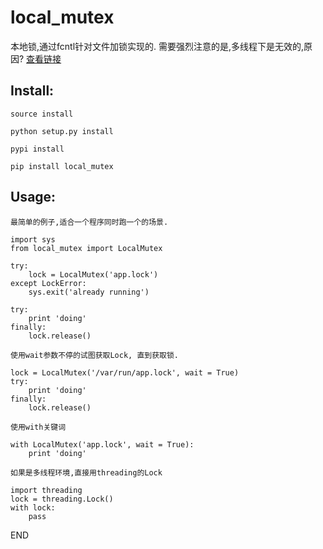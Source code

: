 # local_mutex

本地锁,通过fcntl针对文件加锁实现的. 需要强烈注意的是,多线程下是无效的,原因? [查看链接](http://xiaorui.cc)


## Install:

`source install`

```
python setup.py install
```

`pypi install`

```
pip install local_mutex
````

## Usage:

`最简单的例子,适合一个程序同时跑一个的场景.`

```
import sys
from local_mutex import LocalMutex

try:
    lock = LocalMutex('app.lock')
except LockError:
    sys.exit('already running')

try:
    print 'doing'
finally:
    lock.release()
```

`使用wait参数不停的试图获取Lock, 直到获取锁.`

```
lock = LocalMutex('/var/run/app.lock', wait = True)
try:
    print 'doing'
finally:
    lock.release()
```

`使用with关键词`

```
with LocalMutex('app.lock', wait = True):
    print 'doing'
```

`如果是多线程环境,直接用threading的Lock`

```
import threading
lock = threading.Lock()
with lock:
    pass
```

END
